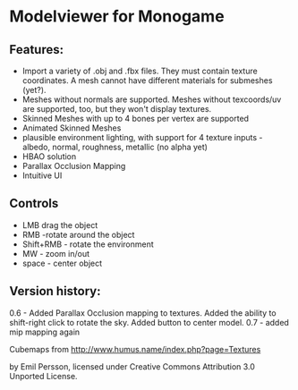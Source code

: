 # Modelviewer for Monogame

## Features:

- Import a variety of .obj and .fbx files. They must contain texture coordinates. A mesh cannot have different materials for submeshes (yet?).
- Meshes without normals are supported. Meshes without texcoords/uv are supported, too, but they won't display textures.
- Skinned Meshes with up to 4 bones per vertex are supported
- Animated Skinned Meshes
- plausible environment lighting, with support for 4 texture inputs - albedo, normal, roughness, metallic (no alpha yet)
- HBAO solution
- Parallax Occlusion Mapping
- Intuitive UI

## Controls

- LMB drag the object
- RMB -rotate around the object
- Shift+RMB - rotate the environment
- MW - zoom in/out
- space - center object



## Version history:

0.6 - Added Parallax Occlusion mapping to textures. Added the ability to shift-right click to rotate the sky. Added button to center model.
0.7 - added mip mapping again


Cubemaps from
http://www.humus.name/index.php?page=Textures

by Emil Persson, licensed under Creative Commons Attribution 3.0 Unported License.

